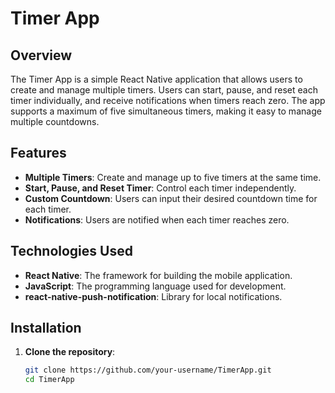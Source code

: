 # Timer App

## Overview

The Timer App is a simple React Native application that allows users to create and manage multiple timers. Users can start, pause, and reset each timer individually, and receive notifications when timers reach zero. The app supports a maximum of five simultaneous timers, making it easy to manage multiple countdowns.

## Features

- **Multiple Timers**: Create and manage up to five timers at the same time.
- **Start, Pause, and Reset Timer**: Control each timer independently.
- **Custom Countdown**: Users can input their desired countdown time for each timer.
- **Notifications**: Users are notified when each timer reaches zero.

## Technologies Used

- **React Native**: The framework for building the mobile application.
- **JavaScript**: The programming language used for development.
- **react-native-push-notification**: Library for local notifications.

## Installation

1. **Clone the repository**:
   ```bash
   git clone https://github.com/your-username/TimerApp.git
   cd TimerApp
